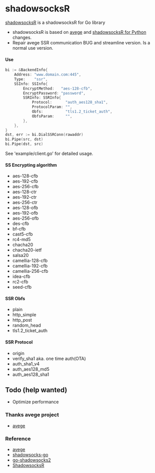 # shadowsocksR

[shadowsocksR](https://github.com/zu1k/gossr) is a shadowsocksR for Go library

* shadowsocksR is based on [avege](https://github.com/avege/avege) and [shadowsocksR for Python](https://github.com/shadowsocksr-backup/shadowsocksr) changes. 
* Repair avege SSR communication BUG and streamline version. Is a normal use version.

#### Use

```go
bi := &BackendInfo{
	Address: "www.domain.com:445",
	Type:    "ssr",
	SSInfo: SSInfo{
		EncryptMethod:   "aes-128-cfb",
		EncryptPassword: "password",
		SSRInfo: SSRInfo{
			Protocol:      "auth_aes128_sha1",
			ProtocolParam: "",
			Obfs:          "tls1.2_ticket_auth",
			ObfsParam:     "",
		},
	},
}
dst, err := bi.DialSSRConn(rawaddr)
bi.Pipe(src, dst)
bi.Pipe(dst, src)
```

See 'example/client.go' for detailed usage.

#### SS Encrypting algorithm

* aes-128-cfb
* aes-192-cfb
* aes-256-cfb
* aes-128-ctr
* aes-192-ctr
* aes-256-ctr
* aes-128-ofb
* aes-192-ofb
* aes-256-ofb
* des-cfb
* bf-cfb
* cast5-cfb
* rc4-md5
* chacha20
* chacha20-ietf
* salsa20
* camellia-128-cfb
* camellia-192-cfb
* camellia-256-cfb
* idea-cfb
* rc2-cfb
* seed-cfb

#### SSR Obfs

* plain
* http_simple
* http_post
* random_head
* tls1.2_ticket_auth

#### SSR Protocol

* origin
* verify_sha1 aka. one time auth(OTA)
* auth_sha1_v4
* auth_aes128_md5
* auth_aes128_sha1

## Todo (help wanted)

* Optimize performance

### Thanks avege project
* [avege](https://github.com/avege/avege)

### Reference
* [avege](https://github.com/avege/avege)
* [shadowsocks-go](https://github.com/shadowsocks/shadowsocks-go)
* [go-shadowsocks2](https://github.com/shadowsocks/go-shadowsocks2)
* [ShadowsocksR](https://github.com/shadowsocksr-backup/shadowsocksr)